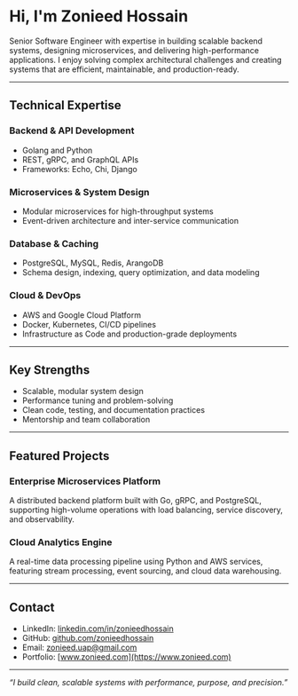 # Hi, I'm Zonieed Hossain

Senior Software Engineer with expertise in building scalable backend systems, designing microservices, and delivering high-performance applications. I enjoy solving complex architectural challenges and creating systems that are efficient, maintainable, and production-ready.

---

## Technical Expertise

### Backend & API Development
- Golang and Python
- REST, gRPC, and GraphQL APIs
- Frameworks: Echo, Chi, Django

### Microservices & System Design
- Modular microservices for high-throughput systems
- Event-driven architecture and inter-service communication

### Database & Caching
- PostgreSQL, MySQL, Redis, ArangoDB
- Schema design, indexing, query optimization, and data modeling

### Cloud & DevOps
- AWS and Google Cloud Platform
- Docker, Kubernetes, CI/CD pipelines
- Infrastructure as Code and production-grade deployments

---

## Key Strengths

- Scalable, modular system design
- Performance tuning and problem-solving
- Clean code, testing, and documentation practices
- Mentorship and team collaboration

---

## Featured Projects

### Enterprise Microservices Platform
A distributed backend platform built with Go, gRPC, and PostgreSQL, supporting high-volume operations with load balancing, service discovery, and observability.

### Cloud Analytics Engine
A real-time data processing pipeline using Python and AWS services, featuring stream processing, event sourcing, and cloud data warehousing.

---

## Contact

- LinkedIn: [linkedin.com/in/zonieedhossain](https://linkedin.com/in/zonieedhossain)
- GitHub: [github.com/zonieedhossain](https://github.com/zonieedhossain)
- Email: [zonieed.uap@gmail.com](mailto:zonieed.uap@gmail.com)
- Portfolio: [www.zonieed.com](https://www.zonieed.com)

---

*“I build clean, scalable systems with performance, purpose, and precision.”*

